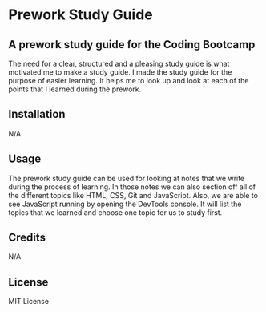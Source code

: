 # Prework Study Guide 

## A prework study guide for the Coding Bootcamp

The need for a clear, structured and a pleasing study guide is what motivated me to make a study guide. I made the study guide for the purpose of easier learning. It helps me to look up and look at each of the points that I learned during the prework.


## Installation

N/A

## Usage

The prework study guide can be used for looking at notes that we write during the process of learning. In those notes we can also section off all of the different topics like HTML, CSS, Git and JavaScript. 
Also, we are able to see JavaScript running by opening the DevTools console. It will list the topics that we learned and choose one topic for us to study first. 


## Credits

N/A

## License

MIT License


